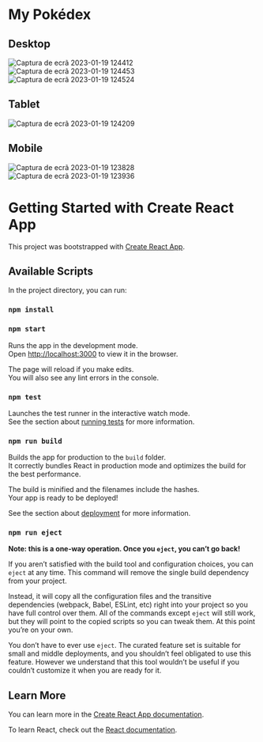 # My Pokédex

## Desktop
![Captura de ecrã 2023-01-19 124412](https://user-images.githubusercontent.com/108727605/213446589-7b3320aa-db9b-4e3a-9ed8-1274b3981a9f.png)
![Captura de ecrã 2023-01-19 124453](https://user-images.githubusercontent.com/108727605/213446629-6eba3727-3a22-4d9d-9c36-63dfe6ac4459.png)
![Captura de ecrã 2023-01-19 124524](https://user-images.githubusercontent.com/108727605/213447499-19dfb572-d3f6-4d12-8956-cf4cfe8eaa76.png)


## Tablet
![Captura de ecrã 2023-01-19 124209](https://user-images.githubusercontent.com/108727605/213447449-8f18d8f8-7679-4a4e-b8b5-3e1ad118ff38.png)


## Mobile
![Captura de ecrã 2023-01-19 123828](https://user-images.githubusercontent.com/108727605/213447408-8067a4b1-fc4f-4ae3-9dbd-ea6f08ba55b0.png)
![Captura de ecrã 2023-01-19 123936](https://user-images.githubusercontent.com/108727605/213447387-3023b521-5573-4a37-b4de-2547b9552f40.png)


# Getting Started with Create React App

This project was bootstrapped with [Create React App](https://github.com/facebook/create-react-app).

## Available Scripts

In the project directory, you can run:

### `npm install`
### `npm start`

Runs the app in the development mode.\
Open [http://localhost:3000](http://localhost:3000) to view it in the browser.

The page will reload if you make edits.\
You will also see any lint errors in the console.

### `npm test`

Launches the test runner in the interactive watch mode.\
See the section about [running tests](https://facebook.github.io/create-react-app/docs/running-tests) for more information.

### `npm run build`

Builds the app for production to the `build` folder.\
It correctly bundles React in production mode and optimizes the build for the best performance.

The build is minified and the filenames include the hashes.\
Your app is ready to be deployed!

See the section about [deployment](https://facebook.github.io/create-react-app/docs/deployment) for more information.

### `npm run eject`

**Note: this is a one-way operation. Once you `eject`, you can’t go back!**

If you aren’t satisfied with the build tool and configuration choices, you can `eject` at any time. This command will remove the single build dependency from your project.

Instead, it will copy all the configuration files and the transitive dependencies (webpack, Babel, ESLint, etc) right into your project so you have full control over them. All of the commands except `eject` will still work, but they will point to the copied scripts so you can tweak them. At this point you’re on your own.

You don’t have to ever use `eject`. The curated feature set is suitable for small and middle deployments, and you shouldn’t feel obligated to use this feature. However we understand that this tool wouldn’t be useful if you couldn’t customize it when you are ready for it.

## Learn More

You can learn more in the [Create React App documentation](https://facebook.github.io/create-react-app/docs/getting-started).

To learn React, check out the [React documentation](https://reactjs.org/).
